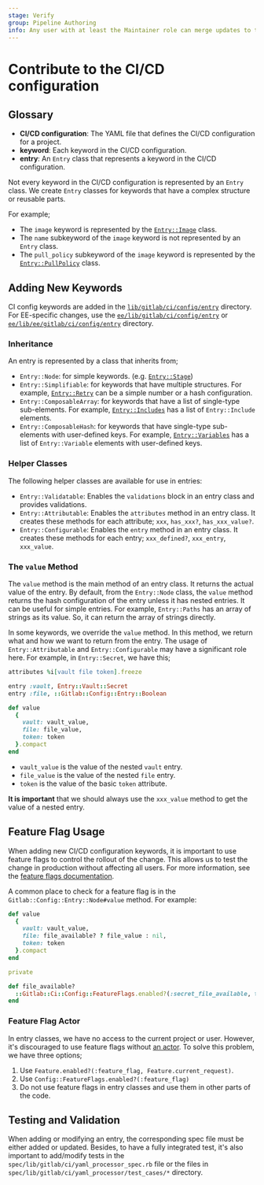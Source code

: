 ```yaml
---
stage: Verify
group: Pipeline Authoring
info: Any user with at least the Maintainer role can merge updates to this content. For details, see https://docs.gitlab.com/ee/development/development_processes.html#development-guidelines-review.
---
```


# Contribute to the CI/CD configuration

## Glossary

- **CI/CD configuration**: The YAML file that defines the CI/CD configuration for a project.
- **keyword**: Each keyword in the CI/CD configuration.
- **entry**: An `Entry` class that represents a keyword in the CI/CD configuration.

Not every keyword in the CI/CD configuration is represented by an `Entry` class.
We create `Entry` classes for keywords that have a complex structure or reusable parts.

For example;

- The `image` keyword is represented by the [`Entry::Image`](https://gitlab.com/gitlab-org/gitlab/-/blob/master/lib/gitlab/ci/config/entry/image.rb) class.
- The `name` subkeyword of the `image` keyword is not represented by an `Entry` class.
- The `pull_policy` subkeyword of the `image` keyword is represented by the [`Entry::PullPolicy`](https://gitlab.com/gitlab-org/gitlab/-/blob/master/lib/gitlab/ci/config/entry/pull_policy.rb) class.

## Adding New Keywords

CI config keywords are added in the [`lib/gitlab/ci/config/entry`](https://gitlab.com/gitlab-org/gitlab/-/tree/master/lib/gitlab/ci/config/entry) directory.
For EE-specific changes, use the [`ee/lib/gitlab/ci/config/entry`](https://gitlab.com/gitlab-org/gitlab/-/tree/master/ee/lib/gitlab/ci/config/entry)
or [`ee/lib/ee/gitlab/ci/config/entry`](https://gitlab.com/gitlab-org/gitlab/-/tree/master/ee/lib/ee/gitlab/ci/config/entry) directory.

### Inheritance

An entry is represented by a class that inherits from;

- `Entry::Node`: for simple keywords.
  (e.g. [`Entry::Stage`](https://gitlab.com/gitlab-org/gitlab/-/blob/master/lib/gitlab/ci/config/entry/stage.rb))
- `Entry::Simplifiable`: for keywords that have multiple structures.
  For example, [`Entry::Retry`](https://gitlab.com/gitlab-org/gitlab/-/blob/master/lib/gitlab/ci/config/entry/retry.rb) can be a simple number or a hash configuration.
- `Entry::ComposableArray`: for keywords that have a list of single-type sub-elements.
  For example, [`Entry::Includes`](https://gitlab.com/gitlab-org/gitlab/-/blob/master/lib/gitlab/ci/config/entry/includes.rb) has a list of `Entry::Include` elements.
- `Entry::ComposableHash`: for keywords that have single-type sub-elements with user-defined keys.
  For example, [`Entry::Variables`](https://gitlab.com/gitlab-org/gitlab/-/blob/master/lib/gitlab/ci/config/entry/variables.rb) has a list of `Entry::Variable` elements with user-defined keys.

### Helper Classes

The following helper classes are available for use in entries:

- `Entry::Validatable`: Enables the `validations` block in an entry class and provides validations.
- `Entry::Attributable`: Enables the `attributes` method in an entry class. It creates these methods for each attribute; `xxx`, `has_xxx?`, `has_xxx_value?`.
- `Entry::Configurable`: Enables the `entry` method in an entry class. It creates these methods for each entry; `xxx_defined?`, `xxx_entry`, `xxx_value`.

### The `value` Method

The `value` method is the main method of an entry class. It returns the actual value of the entry.
By default, from the `Entry::Node` class, the `value` method returns the hash configuration of the entry unless it has nested entries.
It can be useful for simple entries. For example, `Entry::Paths` has an array of strings as its value. So, it can return the array of strings directly.

In some keywords, we override the `value` method. In this method, we return what and how we want to return from the entry.
The usage of `Entry::Attributable` and `Entry::Configurable` may have a significant role here. For example,
in `Entry::Secret`, we have this;

```ruby
attributes %i[vault file token].freeze

entry :vault, Entry::Vault::Secret
entry :file, ::Gitlab::Config::Entry::Boolean

def value
  {
    vault: vault_value,
    file: file_value,
    token: token
  }.compact
end
```

- `vault_value` is the value of the nested `vault` entry.
- `file_value` is the value of the nested `file` entry.
- `token` is the value of the basic `token` attribute.

**It is important** that we should always use the `xxx_value` method to get the value of a nested entry.

## Feature Flag Usage

When adding new CI/CD configuration keywords, it is important to use feature flags to control the rollout of the change.
This allows us to test the change in production without affecting all users. For more information, see the [feature flags documentation](../feature_flags/index.md).

A common place to check for a feature flag is in the `Gitlab::Config::Entry::Node#value` method. For example:

```ruby
def value
  {
    vault: vault_value,
    file: file_available? ? file_value : nil,
    token: token
  }.compact
end

private

def file_available?
  ::Gitlab::Ci::Config::FeatureFlags.enabled?(:secret_file_available, type: :beta)
end
```

### Feature Flag Actor

In entry classes, we have no access to the current project or user. However, it's discouraged to use feature flags without [an actor](../feature_flags/index.md#feature-actors).
To solve this problem, we have three options;

1. Use `Feature.enabled?(:feature_flag, Feature.current_request)`.
1. Use `Config::FeatureFlags.enabled?(:feature_flag)`
1. Do not use feature flags in entry classes and use them in other parts of the code.

## Testing and Validation

When adding or modifying an entry, the corresponding spec file must be either added or updated.
Besides, to have a fully integrated test, it's also important to add/modify tests in the `spec/lib/gitlab/ci/yaml_processor_spec.rb` file or
the files in `spec/lib/gitlab/ci/yaml_processor/test_cases/*` directory.
